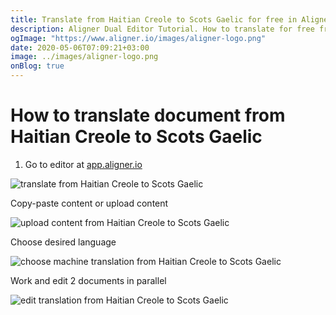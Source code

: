 ```yaml
---
title: Translate from Haitian Creole to Scots Gaelic for free in Aligner Editor
description: Aligner Dual Editor Tutorial. How to translate for free from Haitian Creole to Scots Gaelic. Aligner is multilingual document management platform. 
ogImage: "https://www.aligner.io/images/aligner-logo.png"
date: 2020-05-06T07:09:21+03:00
image: ../images/aligner-logo.png
onBlog: true
---
```


# How to translate document from Haitian Creole to Scots Gaelic

1. Go to editor at [app.aligner.io](https://app.aligner.io "Aligner App web page")

![translate from Haitian Creole to Scots Gaelic](../aligner-blank-editor.png "translate from Haitian Creole to Scots Gaelic")

Copy-paste content or upload content

![upload content from Haitian Creole to Scots Gaelic](../aligner-uploaded-document.png "upload content from Haitian Creole to Scots Gaelic")

Choose desired language

![choose machine translation from Haitian Creole to Scots Gaelic](../aligner-language-dropdown.png "choose machine translation from Haitian Creole to Scots Gaelic")

Work and edit 2 documents in parallel

![edit translation from Haitian Creole to Scots Gaelic](../aligner-double-sitded-editor.png "edit translation from Haitian Creole to Scots Gaelic")

